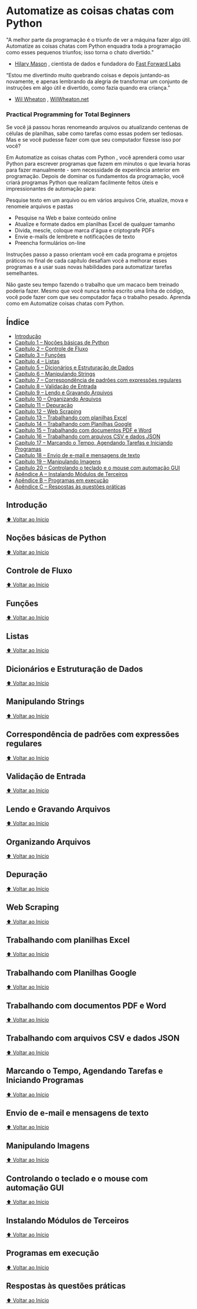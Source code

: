 # **Automatize as coisas chatas com Python**


"A melhor parte da programação é o triunfo de ver a máquina fazer algo útil. Automatize as coisas chatas com Python enquadra toda a programação como esses pequenos triunfos; isso torna o chato divertido."
- [Hilary Mason](https://x.com/hmason) , cientista de dados e fundadora do [Fast Forward Labs](https://www.cloudera.com/products/machine-learning.html)

“Estou me divertindo muito quebrando coisas e depois juntando-as novamente, e apenas lembrando da alegria de transformar um conjunto de instruções em algo útil e divertido, como fazia quando era criança.”
- [Wil Wheaton](https://x.com/wilw) , [WilWheaton.net](https://wilwheaton.net/2015/09/hello-world/)

### **Practical Programming for Total Beginners**

Se você já passou horas renomeando arquivos ou atualizando centenas de células de planilhas, sabe como tarefas como essas podem ser tediosas. Mas e se você pudesse fazer com que seu computador fizesse isso por você?

Em Automatize as coisas chatas com Python , você aprenderá como usar Python para escrever programas que fazem em minutos o que levaria horas para fazer manualmente - sem necessidade de experiência anterior em programação. Depois de dominar os fundamentos da programação, você criará programas Python que realizam facilmente feitos úteis e impressionantes de automação para:

Pesquise texto em um arquivo ou em vários arquivos
Crie, atualize, mova e renomeie arquivos e pastas
- Pesquise na Web e baixe conteúdo online
- Atualize e formate dados em planilhas Excel de qualquer tamanho
- Divida, mescle, coloque marca d'água e criptografe PDFs
- Envie e-mails de lembrete e notificações de texto
- Preencha formulários on-line

Instruções passo a passo orientam você em cada programa e projetos práticos no final de cada capítulo desafiam você a melhorar esses programas e a usar suas novas habilidades para automatizar tarefas semelhantes.

Não gaste seu tempo fazendo o trabalho que um macaco bem treinado poderia fazer. Mesmo que você nunca tenha escrito uma linha de código, você pode fazer com que seu computador faça o trabalho pesado. Aprenda como em Automatize coisas chatas com Python.

## Índice

- [Introdução](#Introdução)
- [Capítulo 1 – Noções básicas de Python](#Noções-básicas-de-Python)
- [Capítulo 2 – Controle de Fluxo](#Controle-de-Fluxos)
- [Capítulo 3 – Funções](#Funções)
- [Capítulo 4 – Listas](#Listas)
- [Capítulo 5 – Dicionários e Estruturação de Dados](#Dicionários-e-Estruturação-de-Dados)
- [Capítulo 6 – Manipulando Strings](#Manipulando-Strings)
- [Capítulo 7 – Correspondência de padrões com expressões regulares](#Correspondência-de-padrões-com-expressões-regulares)
- [Capítulo 8 – Validação de Entrada](#Validação-de-Entrada)
- [Capítulo 9 – Lendo e Gravando Arquivos](#Lendo-e-Gravando-Arquivos)
- [Capítulo 10 – Organizando Arquivos](#Organizando-Arquivos)
- [Capítulo 11 – Depuração](#Depuração)
- [Capítulo 12 – Web Scraping](#Web-Scraping)
- [Capítulo 13 – Trabalhando com planilhas Excel](#Trabalhando-com-planilhas-Excel)
- [Capítulo 14 – Trabalhando com Planilhas Google](#Trabalhando-com-planilhas-google)
- [Capítulo 15 – Trabalhando com documentos PDF e Word](#Trabalhando-com-documentos-PDF-e-Word)
- [Capítulo 16 – Trabalhando com arquivos CSV e dados JSON](#Trabalhando-com-arquivos-CSV-e-dados-JSON)
- [Capítulo 17 – Marcando o Tempo, Agendando Tarefas e Iniciando Programas](#Marcando-o-Tempo-Agendando-Tarefas-e-Iniciando-Programas)
- [Capítulo 18 – Envio de e-mail e mensagens de texto](#Envio-de-email-e-mensagens-de-texto)
- [Capítulo 19 – Manipulando Imagens](#Manipulando-Imagens)
- [Capítulo 20 – Controlando o teclado e o mouse com automação GUI](#Controlando-o-teclado-e-o-mouse-com-automação-GUI)
- [Apêndice A – Instalando Módulos de Terceiros](#Instalando-Módulos-de-Terceiros)
- [Apêndice B – Programas em execução](#Programas-em-execução)
- [Apêndice C – Respostas às questões práticas](#Respostas-às-questões-práticas)

## **Introdução**

[⬆️ Voltar ao Início](#Índice)

## **Noções básicas de Python**

[⬆️ Voltar ao Início](#Índice)

## **Controle de Fluxo**

[⬆️ Voltar ao Início](#Índice)

## **Funções**

[⬆️ Voltar ao Início](#Índice)

## **Listas**

[⬆️ Voltar ao Início](#Índice)

## **Dicionários e Estruturação de Dados**

[⬆️ Voltar ao Início](#Índice)

## **Manipulando Strings**

[⬆️ Voltar ao Início](#Índice)

## **Correspondência de padrões com expressões regulares**

[⬆️ Voltar ao Início](#Índice)

## **Validação de Entrada**

[⬆️ Voltar ao Início](#Índice)

## **Lendo e Gravando Arquivos**

[⬆️ Voltar ao Início](#Índice)

## **Organizando Arquivos**

[⬆️ Voltar ao Início](#Índice)

## **Depuração**

[⬆️ Voltar ao Início](#Índice)

## **Web Scraping**

[⬆️ Voltar ao Início](#Índice)

## **Trabalhando com planilhas Excel**

[⬆️ Voltar ao Início](#Índice)

## **Trabalhando com Planilhas Google**

[⬆️ Voltar ao Início](#Índice)

## **Trabalhando com documentos PDF e Word**

[⬆️ Voltar ao Início](#Índice)

## **Trabalhando com arquivos CSV e dados JSON**

[⬆️ Voltar ao Início](#Índice)

## **Marcando o Tempo, Agendando Tarefas e Iniciando Programas**

[⬆️ Voltar ao Início](#Índice)

## **Envio de e-mail e mensagens de texto**

[⬆️ Voltar ao Início](#Índice)

## **Manipulando Imagens**

[⬆️ Voltar ao Início](#Índice)

## **Controlando o teclado e o mouse com automação GUI**

[⬆️ Voltar ao Início](#Índice)

## **Instalando Módulos de Terceiros**

[⬆️ Voltar ao Início](#Índice)

## **Programas em execução**

[⬆️ Voltar ao Início](#Índice)

## **Respostas às questões práticas**

[⬆️ Voltar ao Início](#Índice)
